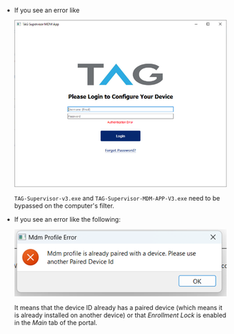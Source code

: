 - If you see an error like 

    ![Authentication error on installer](./img/AuthError.png)

    `TAG-Supervisor-v3.exe` and `TAG-Supervisor-MDM-APP-V3.exe` need to be bypassed on the computer's 
filter.

- If you see an error like the following:
    
    ![MDM is locked or device already paired with this id](./img/MDMLocked.png)

    It means that the device ID already has a paired device (which means it is already installed on 
    another device) or that _Enrollment Lock_ is enabled in the _Main_ tab of the portal.
